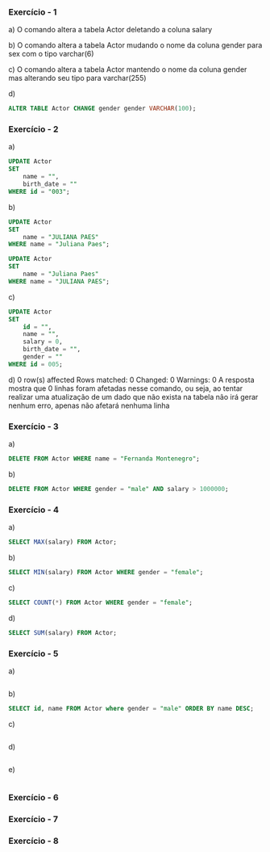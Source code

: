 ### Exercício - 1
a)
O comando altera a tabela Actor deletando a coluna salary

b)
O comando altera a tabela Actor mudando o nome da coluna gender para sex com o tipo varchar(6)

c)
O comando altera a tabela Actor mantendo o nome da coluna gender mas alterando seu tipo para varchar(255)

d)
```sql
ALTER TABLE Actor CHANGE gender gender VARCHAR(100);
```
### Exercício - 2
a)
```sql
UPDATE Actor
SET 
	name = "",
    birth_date = ""
WHERE id = "003";
```

b)
```sql
UPDATE Actor
SET 
	name = "JULIANA PAES"
WHERE name = "Juliana Paes";

UPDATE Actor
SET 
	name = "Juliana Paes"
WHERE name = "JULIANA PAES";
```

c)
```sql
UPDATE Actor 
SET
	id = "",
	name = "",
	salary = 0,
    birth_date = "",
    gender = ""
WHERE id = 005;
```

d)
0 row(s) affected Rows matched: 0  Changed: 0  Warnings: 0
A resposta mostra que 0 linhas foram afetadas nesse comando, ou seja, ao tentar realizar uma atualização de um dado que não exista na tabela não irá gerar nenhum erro, apenas não afetará nenhuma linha 
### Exercício - 3
a)
```sql
DELETE FROM Actor WHERE name = "Fernanda Montenegro";
```

b)
```sql
DELETE FROM Actor WHERE gender = "male" AND salary > 1000000;
```
### Exercício - 4
a)
```sql
SELECT MAX(salary) FROM Actor;
```

b)
```sql
SELECT MIN(salary) FROM Actor WHERE gender = "female";
```

c)
```sql
SELECT COUNT(*) FROM Actor WHERE gender = "female";
```

d)
```sql
SELECT SUM(salary) FROM Actor;
```
### Exercício - 5
a)
```sql

```

b)
```sql
SELECT id, name FROM Actor where gender = "male" ORDER BY name DESC;
```

c)
```sql

```

d)
```sql

```

e)
```sql

```

### Exercício - 6


### Exercício - 7


### Exercício - 8